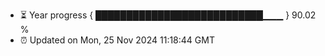 - ⏳ Year progress { ███████████████████████████▁▁▁ } 90.02 %
- ⏰ Updated on Mon, 25 Nov 2024 11:18:44 GMT


